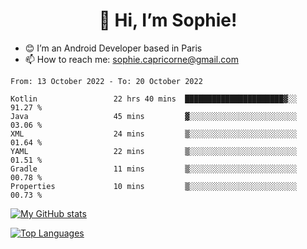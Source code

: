 <h1 align="center"> 👋 Hi, I’m Sophie! </h1>  

- 😊 I’m an Android Developer based in Paris
- 📫 How to reach me: sophie.capricorne@gmail.com


<!--START_SECTION:waka-->

```text
From: 13 October 2022 - To: 20 October 2022

Kotlin                 22 hrs 40 mins  ██████████████████████▓░░   91.27 %
Java                   45 mins         ▓░░░░░░░░░░░░░░░░░░░░░░░░   03.06 %
XML                    24 mins         ▒░░░░░░░░░░░░░░░░░░░░░░░░   01.64 %
YAML                   22 mins         ▒░░░░░░░░░░░░░░░░░░░░░░░░   01.51 %
Gradle                 11 mins         ▒░░░░░░░░░░░░░░░░░░░░░░░░   00.78 %
Properties             10 mins         ▒░░░░░░░░░░░░░░░░░░░░░░░░   00.73 %
```

<!--END_SECTION:waka-->

[![My GitHub stats](https://github-readme-stats.vercel.app/api?username=sophicapri&show_icons=true&theme=buefy)](https://github.com/anuraghazra/github-readme-stats)

[![Top Languages](https://github-readme-stats.vercel.app/api/top-langs/?username=sophicapri&langs_count=2&layout=compact)](https://github.com/anuraghazra/github-readme-stats)
